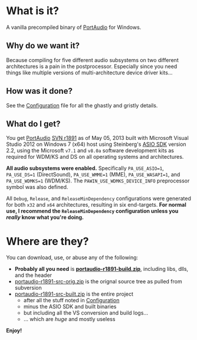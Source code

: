 # What is it?

A vanilla precompiled binary of [PortAudio](http://portaudio.com) for Windows.

## Why do we want it?

Because compiling for five different audio subsystems on two different architectures is a pain in the postprocessor. Especially since you need things like multiple versions of multi-architecture device driver kits...

## How was it done?

See the [Configuration](Configuration.md) file for all the ghastly and gristly details.

## What do I get?

You get [PortAudio](http://portaudio.com) [SVN r1891](https://subversion.assembla.com/svn/portaudio/portaudio/) as of May 05, 2013 built with Microsoft Visual Studio 2012 on Windows 7 (x64) host using Steinberg's [ASIO SDK](http://www.steinberg.net/en/company/developer.html) version 2.2, using the Microsoft `v7.1` and `v8.0a` software development kits as required for WDM/KS and DS on all operating systems and architectures.

**All audio subsystems were enabled.** Specifically `PA_USE_ASIO=1`, `PA_USE_DS=1` (DirectSound), `PA_USE_WMME=1` (MME), `PA_USE_WASAPI=1`, and `PA_USE_WDMKS=1` (WDM/KS). The `PAWIN_USE_WDMKS_DEVICE_INFO` preprocessor symbol was also defined.

All `Debug`, `Release`, and `ReleaseMinDependency` configurations were generated for both `x32` and `x64` architectures, resulting in six end-targets. **For normal use, I recommend the `ReleaseMinDependency` configuration unless you _really_ know what you're doing.**

# Where are they?

You can download, use, or abuse any of the following:

* **Probably all you need** is [**portaudio-r1891-build.zip**](portaudio-r1891-build.zip), including libs, dlls, and the header
* [portaudio-r1891-src-orig.zip](portaudio-r1891-src-orig.zip) is the orignal source tree as pulled from subversion
* [portaudio-r1891-src-built.zip](portaudio-r1891-src-built.zip) is the entire project
    * after all the stuff noted in [Configuration](Configuration.md)
    * minus the ASIO SDK and built binaries
    * but including all the VS conversion and build logs...
    * ... which are _huge_ and mostly useless

**Enjoy!**
